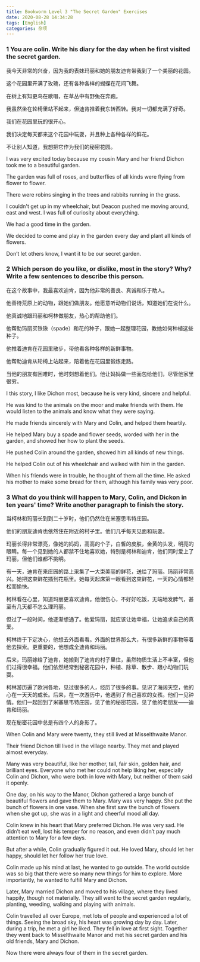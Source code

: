 ```yaml
---
title: Bookworm Level 3 "The Secret Garden" Exercises
date: 2020-08-28 14:34:28
tags: [English]
categories: 杂项
---
```

### 1 You are colin. Write his diary for the day when he first visited the secret garden.

我今天非常的兴奋，因为我的表妹玛丽和她的朋友迪肯带我到了一个美丽的花园。

这个花园里开满了玫瑰，还有各种各样的蝴蝶在花间飞舞。

在树上有知更鸟在歌唱，在草丛中有野兔在奔跑。

我虽然坐在轮椅里站不起来，但迪肯推着我东转西转。我对一切都充满了好奇。

我们在花园里玩的很开心。

我们决定每天都来这个花园中玩耍，并且种上各种各样的鲜花。

不让别人知道，我想把它作为我们的秘密花园。

I was very excited today because my cousin Mary and her friend Dichon took me to a beautiful garden. 

The garden was full of roses, and butterflies of all kinds were flying from flower to flower.

There were robins singing in the trees and rabbits running in the grass.

I couldn't get up in my wheelchair, but Deacon pushed me moving around, east and west. I was full of curiosity about everything.

We had a good time in the garden. 

We decided to come and play in the garden every day and plant all kinds of flowers.

Don’t let others know, I want it to be our secret garden.

### 2 Which person do you like, or dislike, most in the story? Why? Write a few sentences to describe this person.

在这个故事中，我最喜欢迪肯，因为他非常的善良、真诚和乐于助人。

他善待荒原上的动物，跟她们做朋友。他愿意听动物们说话，知道她们在说什么。

他真诚地跟玛丽和柯林做朋友，热心的帮助他们。

他帮助玛丽买铁锹（spade）和花的种子，跟她一起整理花园，教她如何种植这些种子。

他推着迪肯在花园里散步，带他看各种各样的新鲜事物。

他帮助迪肯从轮椅上站起来，陪着他在花园里锻炼走路。

当他的朋友有困难时，他时刻想着他们。他让妈妈做一些面包给他们，尽管他家里很穷。

I this story, I like Dichon most, because he is very kind, sincere and helpful.

He was kind to the animals on the moor and make friends with them. He would listen to the animals and know what they were saying.

He made friends sincerely with Mary and Colin, and helped them heartily.

He helped Mary buy a spade and flower seeds, worded with her in the garden, and showed her how to plant the seeds.

He pushed Colin around the garden, showed him all kinds of new things. 

He helped Colin out of his wheelchair and walked with him in the garden.

When his friends were in trouble, he thought of them all the time. He asked his mother to make some bread for them, although his family was very poor.

### 3 What do you think will happen to Mary, Colin, and Dickon in ten years' time? Write another paragraph to finish the story.

当柯林和玛丽长到到二十岁时，他们仍然住在米塞思韦特庄园。

他们的朋友迪肯也依然住在附近的村子里。他们几乎每天见面和玩耍。

玛丽长得非常漂亮，像她的妈妈，高高的个子，白皙的皮肤，金黄的头发，明亮的眼睛。每一个见到她的人都禁不住地喜欢她，特别是柯林和迪肯，他们同时爱上了玛丽，但他们谁都不挑明。

有一天，迪肯在来庄园的路上采集了一大束美丽的鲜花，送给了玛丽。玛丽非常高兴。她把这束鲜花插到花瓶里。她每天起床第一眼看到这束鲜花，一天的心情都轻松而愉快。

柯林看在心里，知道玛丽更喜欢迪肯。他很伤心，不好好吃饭，无端地发脾气，甚至有几天都不怎么理玛丽。

但过了一段时间，他逐渐想通了。他爱玛丽，就应该让她幸福，让她追求自己的真爱。

柯林终于下定决心，他想去外面看看。外面的世界那么大，有很多新鲜的事物等着他去探索。更重要的，他想成全迪肯和玛丽。

后来，玛丽嫁给了迪肯，她搬到了迪肯的村子里住，虽然物质生活上不丰富，但他们过得很幸福。他们依然经常到秘密花园中，种植、除草、散步、跟小动物们玩耍。

柯林游历遍了欧洲各地，见过很多的人，经历了很多的事。见识了海阔天空，他的心在一天天的成长。后来，在一次游历中，他遇到了自己喜欢的女孩。他们一见钟情。他们一起回到了米塞思韦特庄园，见了他的秘密花园，见了他的老朋友——迪肯和玛丽。

现在秘密花园中总是有四个人的身影了。

When Colin and Mary were twenty, they still lived at Misselthwaite Manor.

Their friend Dichon till lived in the village nearby. They met and played almost everyday.

Many was very beautiful, like her mother, tall, fair skin, golden hair, and brilliant eyes. Everyone who met her could not help liking her, especially Colin and Dichon, who were both in love with Mary, but neither of them said it openly.

One day, on his way to the Manor, Dichon gathered a large bunch of beautiful flowers and gave them to Mary. Mary was very happy. She put the bunch of flowers in one vase. When she first saw the bunch of flowers when she got up, she was in a light and cheerful mood all day.

Colin knew in his heart that Mary preferred Dichon. He was very sad. He didn’t eat well, lost his temper for no reason, and even didn’t pay much attention to Mary for a few days.

But after a while, Colin gradually figured it out. He loved Mary, should let her happy, should let her follow her true love.

Colin made up his mind at last, he wanted to go outside. The world outside was so big that there were so many new things for him to explore. More importantly, he wanted to fulfill Mary and Dichon.

Later, Mary married Dichon and moved to his village, where they lived happily, though not materially. They sill went to the secret garden regularly, planting, weeding, walking and playing with animals.  

Colin travelled all over Europe, met lots of people and experienced a lot of things. Seeing the broad sky, his heart was growing day by day. Later, during a trip, he met a girl he liked. They fell in love at first sight. Together they went back to Misselthwaite Manor and met his secret garden and his old friends, Mary and Dichon.

Now there were always four of them in the secret garden.  
